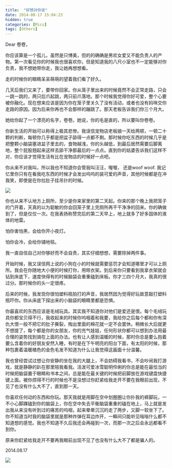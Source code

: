 ```yaml
---
title:  "好想对你说"
date: 2014-08-17 15:04:23
hidden: true
categories: [Mics]
tags: [Others]
---
```


Dear 卷卷，

你应该算是一个孤儿，虽然是只博美，但的的确确是男欢女爱又不能负责人的产物。第一次看见你的时候我也很喜欢你，但是知道我的八尺小室也不一定能够对你负责，我不想她带你走，我让她再想想看。

走的时候你的眼睛呆呆萌萌的望着我们看了好久。

几天后我们又来了，要带你回家。你从笼子里出来的时候竟然不会正常走路，只会一跳一跳的，两只后爪起跳，两只前爪落地。那个时候我觉得你好可爱，整个心要被你融化。现在想来应该是因为你在笼子里关久了没有活动，或者也没有妈咪交你走路的原因。因为后来你再也不会那样的蹦跳了。那天老板告诉我们你三个月大。

她给你起了一个漂亮的名字，卷卷。她说，你的毛是直的，所以要叫你卷卷。

你新生活的开始可以称得上极其悲惨。我误信宠物店老板娘一天给两顿，一顿二十颗的判断，每顿你几乎都是把盆子舔得一点都不剩。那时候你吃东西的时候几乎是把整颗小脑袋塞进盆子里去的，食物越浅，你的头越低，到最后居然需要后脚离地，整个屁股翘起来这样去舔干净那最后的一点点。直到你的姑婆告诉我们这样不对，你应该才觉得生活有比在宠物店的时候好一点吧。

你从来不对我叫，所以我也不知道你会管我叫汪汪，喔喔， 还是woof woof. 我记忆里你只有在看我吃东西的时候才会发出呜呜的装可爱的声音，其他时候都是在冲我笑，即使是在你拉肚子挂吊针的时候。

![]({{site.url}}/images/2014-08-17-talk-to-you/juanjuan-1.jpg)

你也从来不认地方上厕所，至少是你来家里的第二天起。你来的那个晚上我把笼子的门开着，天真的以为聪敏的你会回笼子里上完厕所再干干净净的回来。你的确做到了，但是仅仅一次。在我表扬称赞完后的第二天早上，地上就多了好多固体的液体的地雷。

怕你害怕黑，会给你开小夜灯。

怕你会冷，会给你铺地毯。

我一直自信自己对你够好而不会自责，其实仔细想想，需要除掉两件事。

开始时候，我又误信网上说的小狗在小的时候就需要惩罚才会知道哪里才可以上厕所。我会在你随地大小便的时候打你，用晾衣架。到后来你只要看到我拿衣架就会钻到床底下，速度快得有的时候脑袋会重重磕到床板。你才三四个月大，我真的很过分。那时候你的头一定很疼。

后来的时候，我发现你很怕塑料瓶拍打的声音，我居然因为觉得好玩故意敲打塑料瓶吓你。你从床底下探出来的小脑袋的眼睛里都是恐惧。

你最喜欢的东西应该是毛绒玩具。其实我不知道你对他们是爱还是恨。每个毛绒玩具你都宝贝得不行，我收起来的时候你呜咽着和我要，我给你之后每个都和你有深仇大恨一般不把它的肚子撕裂，掏出里面的棉花就一定不会罢休。稍微长大后就更不想提了，每个都是你的女朋友，你的充气娃娃，任何形状你都可以想到办法用最合理的姿势找到骑在上面的办法。也有让人感到温暖的时候，那时你总是要么抱着要么含着你的好朋友安然入睡，有时是在下午明亮的阳台下面，有太阳的时候，那种包裹着温暖橘色的金色毛发不知道为什么让我觉得这画面十分温馨。

我也曾经尝试过想让你安静的坐在我的大腿上，不会妨碍我看书，不会吵闹我打游戏，就是静静的趴在那里陪我看我。活泼可爱冰雪聪明伶俐的你总是能在最恰当的时候把脑袋置于眼睛和书本之间，总是能在最关键的时候把前脚放在游戏键盘快捷键上面。被你烦得不行的时候也不是没想过你赶紧给我走开不要在我眼前出现，不见了也没有什么大不了，直到那一天。

你喜欢任何动的东西和你玩。那天我就是用脚在空中划圈圈让你扑我的裤脚玩，一不小心脚踝磕到你的脑袋上，你在空中失去平衡脑袋重重的磕在地上，马上就是发出我从来没有听到过的痛苦的呜咽，起来晕晕沉沉的走了两步，又脚一软坐下了。你不知道当时我的脑袋里就是那种炸弹在耳边炸开，一瞬间只能听见嗡嗡什么都不知道想的感觉。我也不知道不久后我还会再碰到一次，而那一次之后会永远都看不到你。

原来你赶紧给我走开不要再我眼前出现不见了也没有什么大不了都是骗人的。

2014.08.17

![]({{site.url}}/images/2014-08-17-talk-to-you/juanjuan-2.jpg)

